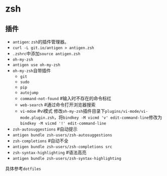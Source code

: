 # zsh

## 插件
- `antigen`: `zsh`的插件管理器。
 - `curl -L git.io/antigen > antigen.zsh`
 - `.zshrc`中添加`source antigen.zsh`
- `oh-my-zsh`
 - `antigen use oh-my-zsh`
 - `oh-my-zsh`自带插件
   - `git`
   - `sudo`
   - `pip`
   - `autojump`
   - `command-not-found`    #输入时不存在的命令标红
   - `web-search`    #通过命令打开浏览器搜索
   - `vi-mdoe`    #vi模式
   修改`oh-my-zsh`插件目录下`plugins/vi-mode/vi-mode.plugin.zsh`，将`bindkey -M vicmd 'v' edit-command-line`修改为`bindkey -M vicmd '!' edit-command-line`
- `zsh-autosuggestions`    #自动提示
 - `antigen bundle zsh-users/zsh-autosuggestions`
- `zsh-completions`    #自动不全
 - `antigen bundle zsh-users/zsh-completions src`
- `zsh-syntax-highlighting`    #语法高亮
 - `antigen bundle zsh-users/zsh-syntax-highlighting`

具体参考`dotfiles`
